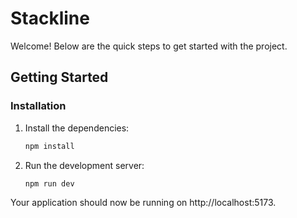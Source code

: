 # Stackline

Welcome! Below are the quick steps to get started with the project.

## Getting Started

### Installation

1. Install the dependencies:
   ```bash
   npm install

2. Run the development server:
   ```bash
   npm run dev

Your application should now be running on http://localhost:5173.

